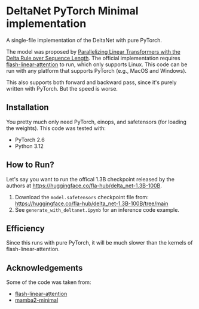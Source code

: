 # DeltaNet PyTorch Minimal implementation

A single-file implementation of the DeltaNet with pure PyTorch.

The model was proposed by [Parallelizing Linear Transformers with the Delta Rule
over Sequence Length](https://arxiv.org/abs/2406.06484). The official implementation requires [flash-linear-attention](https://www.github.com/fla-org/flash-linear-attention) to run, which only supports Linux. This code can be run with any platform that supports PyTorch (e.g., MacOS and Windows).

This also supports both forward and backward pass, since it's purely written with PyTorch. But the speed is worse.

## Installation

You pretty much only need PyTorch, einops, and safetensors (for loading the weights). This code was tested with:
- PyTorch 2.6
- Python 3.12

## How to Run?

Let's say you want to run the offical 1.3B checkpoint released by the authors at <https://huggingface.co/fla-hub/delta_net-1.3B-100B>.

1. Download the `model.safetensors` checkpoint file from: <https://huggingface.co/fla-hub/delta_net-1.3B-100B/tree/main>
2. See `generate_with_deltanet.ipynb` for an inference code example.


## Efficiency

Since this runs with pure PyTorch, it will be much slower than the kernels of flash-linear-attention.

## Acknowledgements

Some of the code was taken from:

- [flash-linear-attention](https://www.github.com/fla-org/flash-linear-attention)
- [mamba2-minimal](https://github.com/johnma2006/mamba-minimal)
